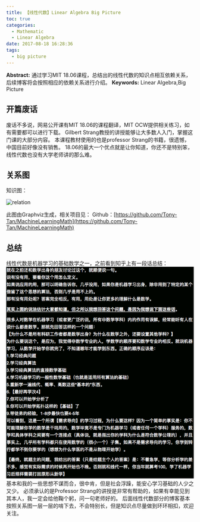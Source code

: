 ```yaml
---
title: 【线性代数】Linear Algebra Big Picture
toc: true
categories:
  - Mathematic
  - Linear Algebra
date: 2017-08-18 16:28:36
tags:
  - big picture
---
```

**Abstract:** 通过学习MIT 18.06课程，总结出的线性代数的知识点相互依赖关系，后续博客将会按照相应的依赖关系进行介绍。
**Keywords:** Linear Algebra,Big Picture
<!--more-->



## 开篇废话
废话不多说，网易公开课有MIT 18.06的课程翻译，MIT OCW提供相关练习，如有需要都可以进行下载。
Gilbert Strang教授的讲授能够让大多数人入门，掌握这门课的大部分内容。
本课程教材使用的也是professor Strang的书籍，很遗憾，中国目前好像没有销售。
18.06的最大一个优点就是让你知道，你还不是特别笨，线性代数也没有大学老师讲的那么难。

## 关系图
知识图：

![relation](https://raw.githubusercontent.com/Tony-Tan/MachineLearningMath/master/LinearAlgebra.png)

此图由Graphviz生成，相关项目见：
Github：[https://github.com/Tony-Tan/MachineLearningMath](https://github.com/Tony-Tan/MachineLearningMath)

## 总结
线性代数是机器学习的基础数学之一，之前看到知乎上有一段话总结：
![zhihu](Math-Linear_Algebra_big_picture/zhihu.png)
基本和我的一些思想不谋而合，很中肯，但是社会浮躁，能安心学习基础的人少之又少。
必须承认的是Professor Strang的讲授是非常有帮助的，如果有幸能见到其本人，我一定会给他鞠个躬，问一句老师好的。
后面线性代数部分的博客基本按照关系图一层一层的啃下去，不会特别长，但是知识点尽量做到环环相扣，欢迎关注。
